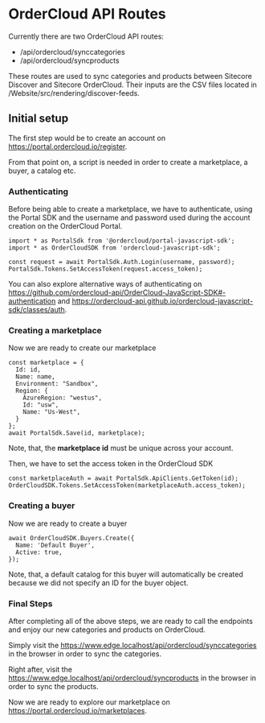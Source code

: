 # OrderCloud API Routes

Currently there are two OrderCloud API routes:

- /api/ordercloud/synccategories
- /api/ordercloud/syncproducts

These routes are used to sync categories and products between Sitecore Discover and Sitecore OrderCloud.
Their inputs are the CSV files located in /Website/src/rendering/discover-feeds.

## **Initial setup**

The first step would be to create an account on <https://portal.ordercloud.io/register>.

From that point on, a script is needed in order to create a marketplace, a buyer, a catalog etc.

### **Authenticating**

Before being able to create a marketplace, we have to authenticate, using the Portal SDK and the username and password used during the account creation on the OrderCloud Portal.

    import * as PortalSdk from '@ordercloud/portal-javascript-sdk';
    import * as OrderCloudSDK from 'ordercloud-javascript-sdk';

    const request = await PortalSdk.Auth.Login(username, password);
    PortalSdk.Tokens.SetAccessToken(request.access_token);

You can also explore alternative ways of authenticating on <https://github.com/ordercloud-api/OrderCloud-JavaScript-SDK#-authentication> and <https://ordercloud-api.github.io/ordercloud-javascript-sdk/classes/auth>.

### **Creating a marketplace**

Now we are ready to create our marketplace

    const marketplace = {
      Id: id,
      Name: name,
      Environment: "Sandbox",
      Region: {
        AzureRegion: "westus",
        Id: "usw",
        Name: "Us-West",
      }
    };
    await PortalSdk.Save(id, marketplace);

Note, that, the **marketplace id** must be unique across your account.

Then, we have to set the access token in the OrderCloud SDK

    const marketplaceAuth = await PortalSdk.ApiClients.GetToken(id);
    OrderCloudSDK.Tokens.SetAccessToken(marketplaceAuth.access_token);

### **Creating a buyer**

Now we are ready to create a buyer

    await OrderCloudSDK.Buyers.Create({
      Name: 'Default Buyer',
      Active: true,
    });

Note, that, a default catalog for this buyer will automatically be created because we did not specify an ID for the buyer object.

### **Final Steps**

After completing all of the above steps, we are ready to call the endpoints and enjoy our new categories and products on OrderCloud.

Simply visit the <https://www.edge.localhost/api/ordercloud/synccategories> in the browser in order to sync the categories.

Right after, visit the <https://www.edge.localhost/api/ordercloud/syncproducts> in the browser in order to sync the products.

Now we are ready to explore our marketplace on <https://portal.ordercloud.io/marketplaces>.
